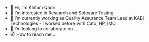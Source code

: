 - 👋 Hi, I’m Khitam Qadri
- 👀 I’m interested in Research and Software Testing
- 🌱 I’m currently working as Quality Assurance Team Lead at KABi Technologies
      - I worked before with Cato, HP, IMO.
- 💞️ I’m looking to collaborate on ...
- 📫 How to reach me ...

<!---
khitam90/khitam90 is a ✨ special ✨ repository because its `README.md` (this file) appears on your GitHub profile.
You can click the Preview link to take a look at your changes.
--->
